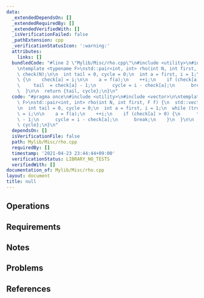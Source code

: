 ```yaml
---
data:
  _extendedDependsOn: []
  _extendedRequiredBy: []
  _extendedVerifiedWith: []
  _isVerificationFailed: false
  _pathExtension: cpp
  _verificationStatusIcon: ':warning:'
  attributes:
    links: []
  bundledCode: "#line 2 \"Mylib/Misc/rho.cpp\"\n#include <utility>\n#include <vector>\n\
    \ntemplate <typename F>\nstd::pair<int, int> rho(int N, int first, F f) {\n  std::vector<int>\
    \ check(N);\n\n  int tail = 0, cycle = 0;\n  int a = first, i = 1;\n  while (true)\
    \ {\n    check[a] = i;\n\n    a = f(a);\n    ++i;\n    if (check[a] > 0) {\n \
    \     tail  = check[a] - 1;\n      cycle = i - check[a];\n      break;\n    }\n\
    \  }\n\n  return {tail, cycle};\n}\n"
  code: "#pragma once\n#include <utility>\n#include <vector>\n\ntemplate <typename\
    \ F>\nstd::pair<int, int> rho(int N, int first, F f) {\n  std::vector<int> check(N);\n\
    \n  int tail = 0, cycle = 0;\n  int a = first, i = 1;\n  while (true) {\n    check[a]\
    \ = i;\n\n    a = f(a);\n    ++i;\n    if (check[a] > 0) {\n      tail  = check[a]\
    \ - 1;\n      cycle = i - check[a];\n      break;\n    }\n  }\n\n  return {tail,\
    \ cycle};\n}\n"
  dependsOn: []
  isVerificationFile: false
  path: Mylib/Misc/rho.cpp
  requiredBy: []
  timestamp: '2021-04-23 23:44:44+09:00'
  verificationStatus: LIBRARY_NO_TESTS
  verifiedWith: []
documentation_of: Mylib/Misc/rho.cpp
layout: document
title: null
---
```


## Operations

## Requirements

## Notes

## Problems

## References
